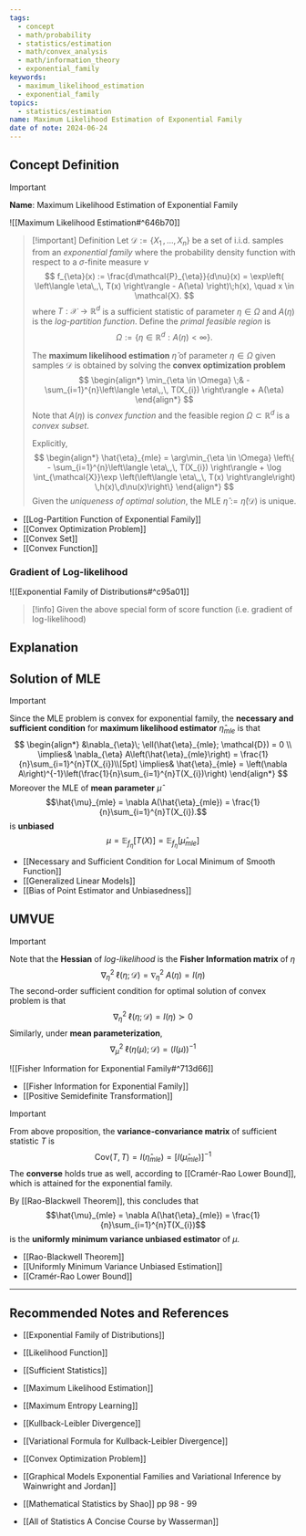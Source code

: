 ```yaml
---
tags:
  - concept
  - math/probability
  - statistics/estimation
  - math/convex_analysis
  - math/information_theory
  - exponential_family
keywords:
  - maximum_likelihood_estimation
  - exponential_family
topics:
  - statistics/estimation
name: Maximum Likelihood Estimation of Exponential Family
date of note: 2024-06-24
---
```


## Concept Definition

>[!important]
>**Name**: Maximum Likelihood Estimation of Exponential Family

![[Maximum Likelihood Estimation#^646b70]]

>[!important] Definition
>Let $\mathcal{D} := \{ X_{1} \,{,}\ldots{,}\, X_{n}\}$ be a set of i.i.d. samples from an *exponential family* where the probability density function with respect to a $\sigma$-finite measure $\nu$
>$$
> f_{\eta}(x) := \frac{d\mathcal{P}_{\eta}}{d\nu}(x) = \exp\left( \left\langle  \eta\,,\, T(x)   \right\rangle - A(\eta) \right)\;h(x), \quad x \in \mathcal{X}. 
>$$
>where $T: \mathcal{X} \to \mathbb{R}^{d}$ is a sufficient statistic of parameter $\eta \in \Omega$ and $A(\eta)$ is the *log-partition function*. Define the *primal feasible region* is $$\Omega := \{ \eta \in \mathbb{R}^{d}: A(\eta) < \infty \}.$$
>
>The **maximum likelihood estimation** $\hat{\eta}$ of parameter $\eta \in \Omega$ given samples $\mathcal{D}$ is obtained by solving the **convex optimization problem**
>$$
>\begin{align*}
> \min_{\eta \in \Omega} \;& - \sum_{i=1}^{n}\left\langle  \eta\,,\, T(X_{i})   \right\rangle + A(\eta)
>\end{align*}
>$$
>Note that $A(\eta)$ is *convex function* and the feasible region $\Omega \subset \mathbb{R}^{d}$ is a *convex subset*. 
>
>Explicitly, 
>$$
>\begin{align*}
> \hat{\eta}_{mle} =  \arg\min_{\eta \in \Omega} \left\{    - \sum_{i=1}^{n}\left\langle  \eta\,,\, T(X_{i})   \right\rangle + \log \int_{\mathcal{X}}\exp \left(\left\langle  \eta\,,\, T(x) \right\rangle\right) \,h(x)\,d\nu(x)\right\}
>\end{align*}
>$$
>Given the *uniqueness of optimal solution*, the MLE $\hat{\eta} := \hat{\eta}(\mathcal{D})$ is unique.

- [[Log-Partition Function of Exponential Family]]
- [[Convex Optimization Problem]]
- [[Convex Set]]
- [[Convex Function]]

### Gradient of Log-likelihood

![[Exponential Family of Distributions#^c95a01]]

>[!info]
>Given the above special form of score function (i.e. gradient of log-likelihood)

## Explanation


## Solution of MLE

>[!important]
>Since the MLE problem is convex for exponential family, the **necessary and sufficient condition** for **maximum likelihood estimator** $\hat{\eta}_{mle}$ is that
>$$
>\begin{align*}
> &\nabla_{\eta}\; \ell(\hat{\eta}_{mle}; \mathcal{D}) = 0 \\
>\implies&  \nabla_{\eta} A\left(\hat{\eta}_{mle}\right) = \frac{1}{n}\sum_{i=1}^{n}T(X_{i})\\[5pt]
> \implies& \hat{\eta}_{mle} = \left(\nabla A\right)^{-1}\left(\frac{1}{n}\sum_{i=1}^{n}T(X_{i})\right)
\end{align*}
>$$
>Moreover the MLE of  **mean parameter** $\hat{\mu}$
>$$\hat{\mu}_{mle} = \nabla A(\hat{\eta}_{mle}) = \frac{1}{n}\sum_{i=1}^{n}T(X_{i}).$$
 > is **unbiased** 
>$$
>\mu = \mathbb{E}_{ f_{\eta} }\left[  T(X) \right] =  \mathbb{E}_{ f_{\eta} }\left[  \hat{\mu}_{mle}\right]
>$$

- [[Necessary and Sufficient Condition for Local Minimum of Smooth Function]]
- [[Generalized Linear Models]]
- [[Bias of Point Estimator and Unbiasedness]]


## UMVUE

>[!important]
>Note that the **Hessian** of *log-likelihood* is the **Fisher Information matrix** of $\eta$
>$$
>\nabla_{\eta}^2\; \ell(\eta; \mathcal{D}) = \nabla_{\eta}^2\;A(\eta) = I(\eta)
>$$
>The second-order sufficient condition for optimal solution of convex problem is that
>$$
>\nabla_{\eta}^2\; \ell(\eta; \mathcal{D}) = I(\eta) \succ 0
>$$
>Similarly, under **mean  parameterization**, $$\nabla_{\mu}^2\; \ell(\eta(\mu); \mathcal{D}) = (I(\mu))^{-1} $$

![[Fisher Information for Exponential Family#^713d66]]

- [[Fisher Information for Exponential Family]]
- [[Positive Semidefinite Transformation]]

>[!important] 
>From above proposition, the **variance-convariance matrix** of sufficient statistic $T$ is 
>$$
>\text{Cov}\left(T, T\right) = I(\hat{\eta}_{mle}) = \left[ I(\hat{\mu}_{mle}) \right]^{-1} 
>$$
>The **converse** holds true as well, according to [[Cramér-Rao Lower Bound]], which is attained for the exponential family.
>
>By [[Rao-Blackwell Theorem]], this concludes that 
>$$\hat{\mu}_{mle} = \nabla A(\hat{\eta}_{mle}) = \frac{1}{n}\sum_{i=1}^{n}T(X_{i})$$
 >is the **uniformly minimum variance unbiased estimator** of $\mu$.

- [[Rao-Blackwell Theorem]]
- [[Uniformly Minimum Variance Unbiased Estimation]]
- [[Cramér-Rao Lower Bound]]



-----------
##  Recommended Notes and References



- [[Exponential Family of Distributions]]


- [[Likelihood Function]]
- [[Sufficient Statistics]]


- [[Maximum Likelihood Estimation]]
- [[Maximum Entropy Learning]]

- [[Kullback-Leibler Divergence]]
- [[Variational Formula for Kullback-Leibler Divergence]]

- [[Convex Optimization Problem]]


- [[Graphical Models Exponential Families and Variational Inference by Wainwright and Jordan]]
- [[Mathematical Statistics by Shao]] pp 98 - 99
- [[All of Statistics A Concise Course by Wasserman]]

